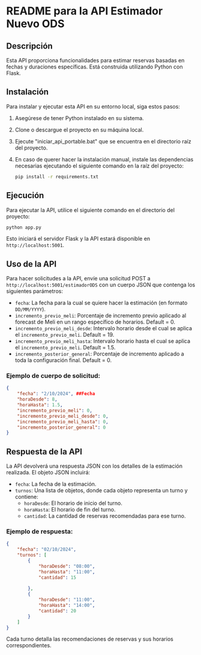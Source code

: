 # README para la API Estimador Nuevo ODS

## Descripción

Esta API proporciona funcionalidades para estimar reservas basadas en fechas y duraciones específicas. Está construida utilizando Python con Flask.

## Instalación

Para instalar y ejecutar esta API en su entorno local, siga estos pasos:

1. Asegúrese de tener Python instalado en su sistema.
2. Clone o descargue el proyecto en su máquina local.
3. Ejecute "iniciar_api_portable.bat" que se encuentra en el directorio raíz del proyecto.
4. En caso de querer hacer la instalación manual, instale las dependencias necesarias ejecutando el siguiente comando en la raíz del proyecto:
   
   ```bash
   pip install -r requirements.txt
   ```

## Ejecución

Para ejecutar la API, utilice el siguiente comando en el directorio del proyecto:

```bash
python app.py
```

Esto iniciará el servidor Flask y la API estará disponible en `http://localhost:5001`.

## Uso de la API

Para hacer solicitudes a la API, envíe una solicitud POST a `http://localhost:5001/estimadorODS` con un cuerpo JSON que contenga los siguientes parámetros:

- `fecha`: La fecha para la cual se quiere hacer la estimación (en formato `DD/MM/YYYY`).
- `incremento_previo_meli`: Porcentaje de incremento previo aplicado al forecast de Meli en un rango específico de horarios. Default = 0.
- `incremento_previo_meli_desde`: Intervalo horario desde el cual se aplica el `incremento_previo_meli`. Default = 19. 
- `incremento_previo_meli_hasta`: Intervalo horario hasta el cual se aplica el `incremento_previo_meli`.  Default = 1.5. 
- `incremento_posterior_general`: Porcentaje de incremento aplicado a toda la configuración final. Default = 0.

### Ejemplo de cuerpo de solicitud:

```json
{
    "fecha": "2/10/2024", ##Fecha
    "horaDesde": 8, 
    "horaHasta": 1.5,
    "incremento_previo_meli": 0, 
    "incremento_previo_meli_desde": 0,  
    "incremento_previo_meli_hasta": 0,
    "incremento_posterior_general": 0  
}
```

## Respuesta de la API

La API devolverá una respuesta JSON con los detalles de la estimación realizada. El objeto JSON incluirá:

- `fecha`: La fecha de la estimación.
- `turnos`: Una lista de objetos, donde cada objeto representa un turno y contiene:
  - `horaDesde`: El horario de inicio del turno.
  - `horaHasta`: El horario de fin del turno.
  - `cantidad`: La cantidad de reservas recomendadas para ese turno.

### Ejemplo de respuesta:

```json
{
    "fecha": "02/10/2024",
    "turnos": [
        {
            "horaDesde": "08:00",
            "horaHasta": "11:00",
            "cantidad": 15
            
        },
        {
            "horaDesde": "11:00",
            "horaHasta": "14:00",
            "cantidad": 20
        }
    ]
}
```

Cada turno detalla las recomendaciones de reservas y sus horarios correspondientes.
